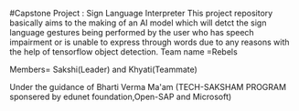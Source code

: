 #Capstone Project : Sign Language Interpreter
This project repository basically aims to the making of an AI model which will detct the sign language gestures being performed by the user who has speech impairment or is unable to express through words due to any reasons with the help of tensorflow object detection.
Team name =Rebels

Members= Sakshi(Leader) and Khyati(Teammate)

Under the guidance of Bharti Verma Ma'am (TECH-SAKSHAM PROGRAM sponsered by edunet foundation,Open-SAP and Microsoft)


